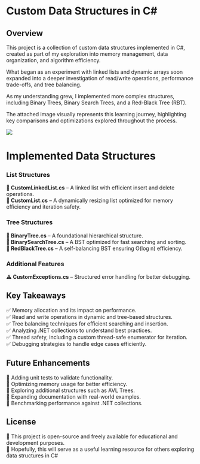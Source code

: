<h1>Custom Data Structures in C#</h1>  
<h2>Overview</h2>
<p>This project is a collection of custom data structures implemented in C#, created as part of my exploration into memory management, data organization, and algorithm efficiency.</p>
<p>What began as an experiment with linked lists and dynamic arrays soon expanded into a deeper investigation of read/write operations, performance trade-offs, and tree balancing.</p>
<p>As my understanding grew, I implemented more complex structures, including Binary Trees, Binary Search Trees, and a Red-Black Tree (RBT).</p>
<p>The attached image visually represents this learning journey, highlighting key comparisons and optimizations explored throughout the process.</p>
<img src="https://github.com/0xD4nny/Datastructures/releases/download/v1.0.0/DatastructuresNew.png" style="max-width:100%; height:auto;">

<h1>Implemented Data Structures</h1>

<h3>List Structures</h3>
<div class="emoji"><strong>📜 CustomLinkedList.cs</strong> – A linked list with efficient insert and delete operations.</div>
<div class="emoji"><strong>📜 CustomList.cs</strong> – A dynamically resizing list optimized for memory efficiency and iteration safety.</div>


<h3>Tree Structures</h3>
<div class="emoji"><strong>🌳 BinaryTree.cs</strong> – A foundational hierarchical structure.</div>
<div class="emoji"><strong>🌳 BinarySearchTree.cs</strong> – A BST optimized for fast searching and sorting.</div>
<div class="emoji"><strong>🌳 RedBlackTree.cs</strong> – A self-balancing BST ensuring O(log n) efficiency.</div>

<h3>Additional Features</h3>
<div class="emoji"><strong>⚠️ CustomExceptions.cs</strong> – Structured error handling for better debugging.</div>

<h2>Key Takeaways</h2>
<div class="emoji">✅ Memory allocation and its impact on performance.</div>
<div class="emoji">✅ Read and write operations in dynamic and tree-based structures.</div>
<div class="emoji">✅ Tree balancing techniques for efficient searching and insertion.</div>
<div class="emoji">✅ Analyzing .NET collections to understand best practices.</div>
<div class="emoji">✅ Thread safety, including a custom thread-safe enumerator for iteration.</div>
<div class="emoji">✅ Debugging strategies to handle edge cases efficiently.</div>
  
<h2>Future Enhancements</h2>
<div class="emoji">🚀 Adding unit tests to validate functionality.</div>
<div class="emoji">🚀 Optimizing memory usage for better efficiency.</div>
<div class="emoji">🚀 Exploring additional structures such as AVL Trees.</div>
<div class="emoji">🚀 Expanding documentation with real-world examples.</div>
<div class="emoji">🚀 Benchmarking performance against .NET collections.</div>

<h2>License</h2>
<div class="emoji">📖 This project is open-source and freely available for educational and development purposes.</div>
<div class="emoji">📖 Hopefully, this will serve as a useful learning resource for others exploring data structures in C#</div>
